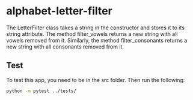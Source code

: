 # alphabet-letter-filter

The LetterFilter class takes a string in the constructor and stores it to its string attribute. The method filter_vowels returns a new string with all vowels removed from it. Similarly, the method filter_consonants returns a new string with all consonants removed from it.

## Test

To test this app, you need to be in the src folder. Then run the following:

```bash
python -m pytest ../tests/
```